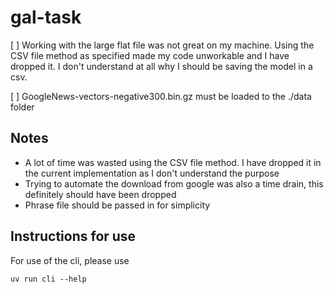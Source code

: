 # gal-task

[ ] Working with the large flat file was not great on my machine. Using the CSV file method as specified made
my code unworkable and I have dropped it. I don't understand at all why I should be saving the model in a csv.


[ ] GoogleNews-vectors-negative300.bin.gz must be loaded to the ./data folder

## Notes

- A lot of time was wasted using the CSV file method. I have dropped it in the current implementation as I don't understand the purpose
- Trying to automate the download from google was also a time drain, this definitely should have been dropped
- Phrase file should be passed in for simplicity


## Instructions for use

For use of the cli, please use
```
uv run cli --help
```
